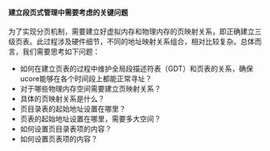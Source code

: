 #### 建立段页式管理中需要考虑的关键问题

为了实现分页机制，需要建立好虚拟内存和物理内存的页映射关系，即正确建立三级页表。此过程涉及硬件细节，不同的地址映射关系组合，相对比较复杂。总体而言，我们需要思考如下问题：

* 如何在建立页表的过程中维护全局段描述符表（GDT）和页表的关系，确保ucore能够在各个时间段上都能正常寻址？
* 对于哪些物理内存空间需要建立页映射关系？
* 具体的页映射关系是什么？
* 页目录表的起始地址设置在哪里？
* 页表的起始地址设置在哪里，需要多大空间？
* 如何设置页目录表项的内容？
* 如何设置页表项的内容？
